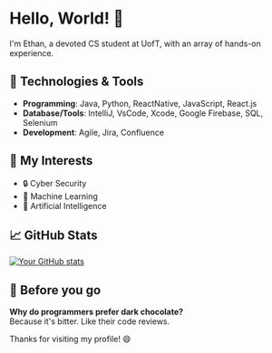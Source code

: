 # Hello, World! 👋

I'm Ethan, a devoted CS student at UofT, with an array of hands-on experience.
## 🔧 Technologies & Tools

- **Programming**:  Java, Python, ReactNative, JavaScript, React.js
- **Database/Tools**:  IntelliJ, VsCode, Xcode, Google Firebase, SQL, Selenium
- **Development**: Agile, Jira, Confluence

## 🌱 My Interests
- 🔒 Cyber Security
- 🧠 Machine Learning
- 🤖 Artificial Intelligence

## 📈 GitHub Stats

[![Your GitHub stats](https://github-readme-stats.vercel.app/api?username=ethanmcf&show_icons=true&theme=dark)](https://github.com/ethanmcf)


## 👋 Before you go

**Why do programmers prefer dark chocolate?** <br>
Because it's bitter. Like their code reviews.

Thanks for visiting my profile! 😄
